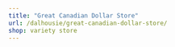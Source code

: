```yaml
---
title: "Great Canadian Dollar Store"
url: /dalhousie/great-canadian-dollar-store/
shop: variety store
---
```

